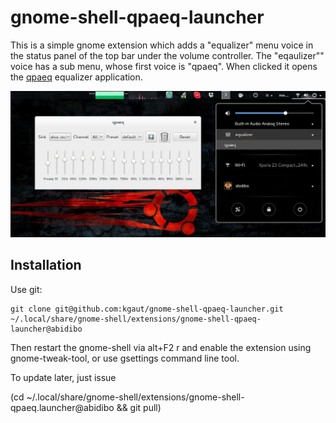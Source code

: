 # gnome-shell-qpaeq-launcher

This is a simple gnome extension which adds a "equalizer" menu voice in the status panel of the top bar under the volume controller.
The "eqaulizer"" voice has a sub menu, whose first voice is "qpaeq". When clicked it opens the [qpaeq](http://www.webupd8.org/2013/03/install-pulseaudio-with-built-in-system.html) equalizer application.

![image](screenshot.png "Image")

## Installation

Use git:

    git clone git@github.com:kgaut/gnome-shell-qpaeq-launcher.git ~/.local/share/gnome-shell/extensions/gnome-shell-qpaeq-launcher@abidibo

Then restart the gnome-shell via alt+F2 r and enable the extension using gnome-tweak-tool, or use gsettings command line tool.

To update later, just issue

(cd ~/.local/share/gnome-shell/extensions/gnome-shell-qpaeq.launcher@abidibo && git pull)

